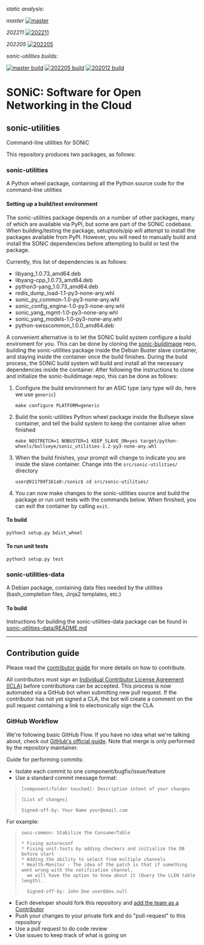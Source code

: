 *static analysis:*

*master*
[![master](https://github.com/sonic-net/sonic-utilities/actions/workflows/codeql-analysis.yml/badge.svg?branch=master)](https://github.com/sonic-net/sonic-utilities/actions/workflows/codeql-analysis.yml)

*202211*
[![202211](https://github.com/sonic-net/sonic-utilities/actions/workflows/codeql-analysis.yml/badge.svg?branch=202211)](https://github.com/sonic-net/sonic-utilities/actions/workflows/codeql-analysis.yml)

*202205*
[![202205](https://github.com/sonic-net/sonic-utilities/actions/workflows/codeql-analysis.yml/badge.svg?branch=202205)](https://github.com/sonic-net/sonic-utilities/actions/workflows/codeql-analysis.yml)

*sonic-utilities builds:*

[![master build](https://dev.azure.com/mssonic/build/_apis/build/status/Azure.sonic-utilities?branchName=master&label=master)](https://dev.azure.com/mssonic/build/_build/latest?definitionId=55&branchName=master)
[![202205 build](https://dev.azure.com/mssonic/build/_apis/build/status/Azure.sonic-utilities?branchName=202205&label=202205)](https://dev.azure.com/mssonic/build/_build/latest?definitionId=55&branchName=202205)
[![202012 build](https://dev.azure.com/mssonic/build/_apis/build/status/Azure.sonic-utilities?branchName=202012&label=202012)](https://dev.azure.com/mssonic/build/_build/latest?definitionId=55&branchName=202012)


# SONiC: Software for Open Networking in the Cloud

## sonic-utilities

Command-line utilities for SONiC

This repository produces two packages, as follows:

### sonic-utilities

A Python wheel package, containing all the Python source code for the command-line utilities

#### Setting up a build/test environment

The sonic-utilities package depends on a number of other packages, many of which are available via PyPI, but some are part of the SONiC codebase. When building/testing the package, setuptools/pip will attempt to install the packages available from PyPI. However, you will need to manually build and install the SONiC dependencies before attempting to build or test the package.

Currently, this list of dependencies is as follows:


- libyang_1.0.73_amd64.deb
- libyang-cpp_1.0.73_amd64.deb
- python3-yang_1.0.73_amd64.deb
- redis_dump_load-1.1-py3-none-any.whl
- sonic_py_common-1.0-py3-none-any.whl
- sonic_config_engine-1.0-py3-none-any.whl
- sonic_yang_mgmt-1.0-py3-none-any.whl
- sonic_yang_models-1.0-py3-none-any.whl
- python-swsscommon_1.0.0_amd64.deb


A convenient alternative is to let the SONiC build system configure a build enviroment for you. This can be done by cloning the [sonic-buildimage](https://github.com/sonic-net/sonic-buildimage) repo, building the sonic-utilities package inside the Debian Buster slave container, and staying inside the container once the build finishes. During the build process, the SONiC build system will build and install all the necessary dependencies inside the container. After following the instructions to clone and initialize the sonic-buildimage repo, this can be done as follows:

1. Configure the build environment for an ASIC type (any type will do, here we use `generic`)
    ```
    make configure PLATFORM=generic
    ```

2. Build the sonic-utilities Python wheel package inside the Bullseye slave container, and tell the build system to keep the container alive when finished
    ```
    make NOSTRETCH=1 NOBUSTER=1 KEEP_SLAVE_ON=yes target/python-wheels/bullseye/sonic_utilities-1.2-py3-none-any.whl
    ```

3. When the build finishes, your prompt will change to indicate you are inside the slave container. Change into the `src/sonic-utilities/` directory
    ```
    user@911799f161a0:/sonic$ cd src/sonic-utilities/
    ```

4. You can now make changes to the sonic-utilities source and build the package or run unit tests with the commands below. When finished, you can exit the container by calling `exit`.

#### To build

```
python3 setup.py bdist_wheel
```

#### To run unit tests

```
python3 setup.py test
```


### sonic-utilities-data

A Debian package, containing data files needed by the utilities (bash_completion files, Jinja2 templates, etc.)

#### To build

Instructions for building the sonic-utilities-data package can be found in [sonic-utilities-data/README.md](https://github.com/sonic-net/sonic-utilities/blob/master/sonic-utilities-data/README.md)

---

## Contribution guide

Please read the [contributor guide](https://github.com/sonic-net/SONiC/wiki/Becoming-a-contributor) for more details on how to contribute.

All contributors must sign an [Individual Contributor License Agreement (ICLA)](https://docs.linuxfoundation.org/lfx/easycla/v2-current/contributors/individual-contributor) before contributions can be accepted. This process is now automated via a GitHub bot when submitting new pull request. If the contributor has not yet signed a CLA, the bot will create a comment on the pull request containing a link to electronically sign the CLA.

### GitHub Workflow

We're following basic GitHub Flow. If you have no idea what we're talking about, check out [GitHub's official guide](https://guides.github.com/introduction/flow/). Note that merge is only performed by the repository maintainer.

Guide for performing commits:

* Isolate each commit to one component/bugfix/issue/feature
* Use a standard commit message format:

>     [component/folder touched]: Description intent of your changes
>
>     [List of changes]
>
> 	  Signed-off-by: Your Name your@email.com

For example:

>     swss-common: Stabilize the ConsumerTable
>
>     * Fixing autoreconf
>     * Fixing unit-tests by adding checkers and initialize the DB before start
>     * Adding the ability to select from multiple channels
>     * Health-Monitor - The idea of the patch is that if something went wrong with the notification channel,
>       we will have the option to know about it (Query the LLEN table length).
>
>       Signed-off-by: John Doe user@dev.null


* Each developer should fork this repository and [add the team as a Contributor](https://help.github.com/articles/adding-collaborators-to-a-personal-repository)
* Push your changes to your private fork and do "pull-request" to this repository
* Use a pull request to do code review
* Use issues to keep track of what is going on
